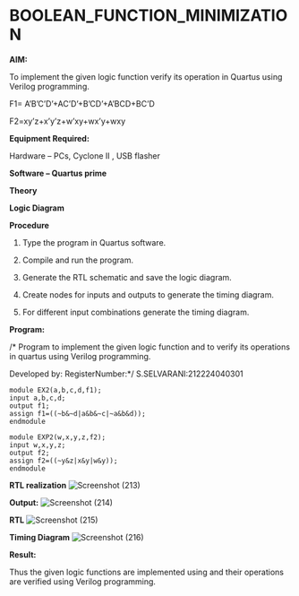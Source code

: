 # BOOLEAN_FUNCTION_MINIMIZATION

**AIM:**

To implement the given logic function verify its operation in Quartus using Verilog programming.

F1= A’B’C’D’+AC’D’+B’CD’+A’BCD+BC’D 

F2=xy’z+x’y’z+w’xy+wx’y+wxy

**Equipment Required:**

Hardware – PCs, Cyclone II , USB flasher

**Software – Quartus prime**

**Theory**

**Logic Diagram**

**Procedure**

1.	Type the program in Quartus software.

2.	Compile and run the program.

3.	Generate the RTL schematic and save the logic diagram.

4.	Create nodes for inputs and outputs to generate the timing diagram.

5.	For different input combinations generate the timing diagram.


**Program:**

/* Program to implement the given logic function and to verify its operations in quartus using Verilog programming. 

Developed by: RegisterNumber:*/ S.SELVARANI:212224040301
```
module EX2(a,b,c,d,f1);
input a,b,c,d;
output f1;
assign f1=((~b&~d|a&b&~c|~a&b&d));
endmodule
```
```
module EXP2(w,x,y,z,f2);
input w,x,y,z;
output f2;
assign f2=((~y&z|x&y|w&y));
endmodule 

```
 
**RTL realization**
![Screenshot (213)](https://github.com/user-attachments/assets/e6ad40c2-d018-4a0e-9f5f-6da9f8907f81)


**Output:**
![Screenshot (214)](https://github.com/user-attachments/assets/ba7622fa-bfac-42d3-8cce-e580547d359b)


**RTL**
![Screenshot (215)](https://github.com/user-attachments/assets/3281d1ad-db9f-4166-8d1c-964767c128c1)


**Timing Diagram**
![Screenshot (216)](https://github.com/user-attachments/assets/0bdfeb8b-19c0-4beb-84a7-5970357e8d13)

**Result:**

Thus the given logic functions are implemented using and their operations are verified using Verilog programming.

